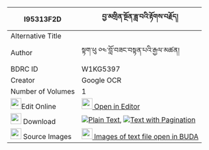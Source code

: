 |I95313F2D|བྱ་མགྲིན་སྔོན་ཟླ་བའི་རྟོགས་བརྗོད། 
| --- | --- 
|Alternative Title |
|Author| སྟག་ཕུ ༠༤་བློ་བཟང་བསྟན་པའི་རྒྱལ་མཚན།
|BDRC ID | W1KG5397
|Creator | Google OCR
|Number of Volumes| 1
|<img width="25" src="https://img.icons8.com/color/25/000000/edit-property.png">Edit Online| [<img width="25" src="https://avatars.githubusercontent.com/u/45091458?s=200&v=4"> Open in Editor](http://editor.openpecha.org/I95313F2D)
|<img width="25" src="https://img.icons8.com/fluent/48/000000/download-2.png"/>  Download | [![](https://img.icons8.com/color/20/000000/txt.png)Plain Text](https://github.com/Openpecha/I95313F2D/releases/download/v1/ja_drinngon_dawa_i_tokjo_plain_I95313F2D.zip), [![](https://img.icons8.com/color/20/000000/txt.png)Text with Pagination](https://github.com/Openpecha/I95313F2D/releases/download/v1/ja_drinngon_dawa_i_tokjo_pages_I95313F2D.zip)
|<img width="25" src="https://img.icons8.com/plasticine/100/000000/pictures-folder.png"/>  Source Images | [<img width="25" src="https://library.bdrc.io/icons/BUDA-small.svg"> Images of text file open in BUDA](https://library.bdrc.io/show/bdr:W1KG5397)